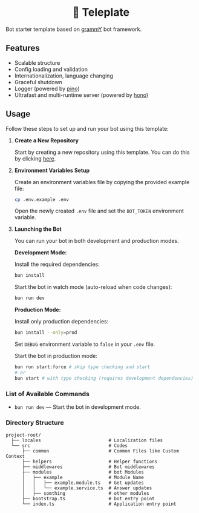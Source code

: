 <h1 align="center">🤖 Teleplate</h1>

Bot starter template based on [grammY](https://grammy.dev/) bot framework.

## Features

- Scalable structure
- Config loading and validation
- Internationalization, language changing
- Graceful shutdown
- Logger (powered by [pino](https://github.com/pinojs/pino))
- Ultrafast and multi-runtime server (powered by [hono](https://github.com/honojs/hono))

## Usage

Follow these steps to set up and run your bot using this template:

1. **Create a New Repository**

    Start by creating a new repository using this template. You can do this by clicking [here](https://github.com/yamlengineer/teleplate/generate).

2. **Environment Variables Setup**

    Create an environment variables file by copying the provided example file:
     ```bash
     cp .env.example .env
     ```
    Open the newly created `.env` file and set the `BOT_TOKEN` environment variable.

3. **Launching the Bot**

    You can run your bot in both development and production modes.

    **Development Mode:**

    Install the required dependencies:
    ```bash
    bun install
    ```
    Start the bot in watch mode (auto-reload when code changes):
    ```bash
    bun run dev
    ```

   **Production Mode:**

    Install only production dependencies:
    ```bash
    bun install --only=prod
    ```

    Set `DEBUG` environment variable to `false` in your `.env` file.

    Start the bot in production mode:
    ```bash
    bun run start:force # skip type checking and start
    # or
    bun start # with type checking (requires development dependencies)
    ```

### List of Available Commands

- `bun run dev` — Start the bot in development mode.

### Directory Structure

```
project-root/
  ├── locales                         # Localization files
  └── src                             # Codes
      ├── common                      # Common Files like Custom Context
      ├── helpers                     # Helper functions
      ├── middlewares                 # Bot middlewares
      ├── modules                     # bot Modules
      │   ├── example                 # Module Name
      │   │   ├── example.module.ts   # Get updates
      │   │   └── example.service.ts  # Answer updates 
      │   ├── somthing                # other modules
      ├── bootstrap.ts                # bot entry point
      └── index.ts                    # Application entry point
```
